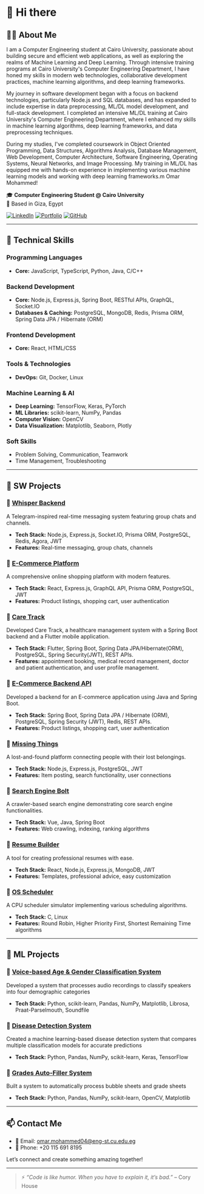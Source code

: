 # 👋 Hi there

## 👨‍💻 About Me

I am a Computer Engineering student at Cairo University, passionate about building secure and efficient web applications, as well as exploring the realms of Machine Learning and Deep Learning. Through intensive training programs at Cairo University's Computer Engineering Department, I have honed my skills in modern web technologies, collaborative development practices, machine learning algorithms, and deep learning frameworks.

My journey in software development began with a focus on backend technologies, particularly Node.js and SQL databases, and has expanded to include expertise in data preprocessing, ML/DL model development, and full-stack development. I completed an intensive ML/DL training at Cairo University's Computer Engineering Department, where I enhanced my skills in machine learning algorithms, deep learning frameworks, and data preprocessing techniques.

During my studies, I've completed coursework in Object Oriented Programming, Data Structures, Algorithms Analysis, Database Management, Web Development, Computer Architecture, Software Engineering, Operating Systems, Neural Networks, and Image Processing. My training in ML/DL has equipped me with hands-on experience in implementing various machine learning models and working with deep learning frameworks.m Omar Mohammed!

🎓 **Computer Engineering Student @ Cairo University**   
📍 Based in Giza, Egypt  

[![LinkedIn](https://img.shields.io/badge/LinkedIn-blue?logo=linkedin&style=flat&logoColor=white)](https://www.linkedin.com/in/omar-mohamed-635a14221/)
[![Portfolio](https://img.shields.io/badge/Portfolio-Website-orange?logo=google-chrome&style=flat&logoColor=white)](https://omarmoh44.github.io/portfolio/)
[![GitHub](https://img.shields.io/badge/GitHub-Profile-black?logo=github&style=flat)](https://github.com/OmarMoh44)

---

## 🔧 Technical Skills

### Programming Languages

- **Core:** JavaScript, TypeScript, Python, Java, C/C++

### Backend Development

- **Core:** Node.js, Express.js, Spring Boot, RESTful APIs, GraphQL, Socket.IO
- **Databases & Caching:** PostgreSQL, MongoDB, Redis, Prisma ORM, Spring Data JPA / Hibernate (ORM)

### Frontend Development

- **Core:** React, HTML/CSS

### Tools & Technologies

- **DevOps:** Git, Docker, Linux

### Machine Learning & AI

- **Deep Learning:** TensorFlow, Keras, PyTorch
- **ML Libraries:** scikit-learn, NumPy, Pandas
- **Computer Vision:** OpenCV
- **Data Visualization:** Matplotlib, Seaborn, Plotly

### Soft Skills

- Problem Solving, Communication, Teamwork
- Time Management, Troubleshooting

---

## 🚀 SW Projects

### 🔹 [Whisper Backend](https://github.com/GramBelleg/Whisper_BackEnd)

A Telegram-inspired real-time messaging system featuring group chats and channels.

- **Tech Stack:** Node.js, Express.js, Socket.IO, Prisma ORM, PostgreSQL, Redis, Agora, JWT
- **Features:** Real-time messaging, group chats, channels

### 🔹 [E-Commerce Platform](https://github.com/OmarMoh44/E-commerce)

A comprehensive online shopping platform with modern features.

- **Tech Stack:** React, Express.js, GraphQL API, Prisma ORM, PostgreSQL, JWT
- **Features:** Product listings, shopping cart, user authentication

### 🔹 [Care Track](https://github.com/OmarMoh44/CareTrack)

Developed Care Track, a healthcare management system with a Spring Boot backend and a Flutter mobile application.

- **Tech Stack:** Flutter, Spring Boot, Spring Data JPA/Hibernate(ORM), PostgreSQL, Spring Security(JWT), REST APIs.
- **Features:** appointment booking, medical record management, doctor and patient authentication, and user profile management.

### 🔹 [E-Commerce Backend API](https://github.com/OmarMoh44/E-commerce_demo)

Developed a backend for an E-commerce application using Java and Spring Boot.

- **Tech Stack:** Spring Boot, Spring Data JPA / Hibernate (ORM), PostgreSQL, Spring Security (JWT), Redis, REST APIs.
- **Features:** Product listings, shopping cart, user authentication

### 🔹 [Missing Things](https://github.com/OmarMoh44/missing-things)

A lost-and-found platform connecting people with their lost belongings.

- **Tech Stack:** Node.js, Express.js, PostgreSQL, JWT
- **Features:** Item posting, search functionality, user connections

### 🔹 [Search Engine Bolt](https://github.com/3mr-mahmoud/search-engine)

A crawler-based search engine demonstrating core search engine functionalities.

- **Tech Stack:** Vue, Java, Spring Boot
- **Features:** Web crawling, indexing, ranking algorithms

### 🔹 [Resume Builder](https://github.com/Mo-Khater/ResemeGenerator)

A tool for creating professional resumes with ease.

- **Tech Stack:** React, Node.js, Express.js, MongoDB, JWT
- **Features:** Templates, professional advice, easy customization

### 🔹 [OS Scheduler](https://github.com/OmarMoh44/OS)

A CPU scheduler simulator implementing various scheduling algorithms.

- **Tech Stack:** C, Linux
- **Features:** Round Robin, Higher Priority First, Shortest Remaining Time algorithms

---

## 🚀 ML Projects

### 🔹 [Voice-based Age & Gender Classification System](https://github.com/OmarMoh44/Voice_Age-Gender_Classification_System)

Developed a system that processes audio recordings to classify speakers into four demographic categories

- **Tech Stack:** Python, scikit-learn, Pandas, NumPy, Matplotlib, Librosa, Praat-Parselmouth, Soundfile

### 🔹 [Disease Detection System](https://github.com/OmarMoh44/disease_detection)

Created a machine learning-based disease detection system that compares multiple classification models for accurate predictions

- **Tech Stack:** Python, Pandas, NumPy, scikit-learn, Keras, TensorFlow

### 🔹 [Grades Auto-Filler System](https://github.com/3mr-mahmoud/grades-auto-filler)

Built a system to automatically process bubble sheets and grade sheets

- **Tech Stack:** Python, Pandas, NumPy, scikit-learn, OpenCV, Matplotlib

---

## 📫 Contact Me

- 📧 Email: [omar.mohammed04@eng-st.cu.edu.eg](mailto:omar.mohammed04@eng-st.cu.edu.eg)
- 📱 Phone: +20 115 691 8195

Let’s connect and create something amazing together!

---

> ⚡ *“Code is like humor. When you have to explain it, it’s bad.”* – Cory House
